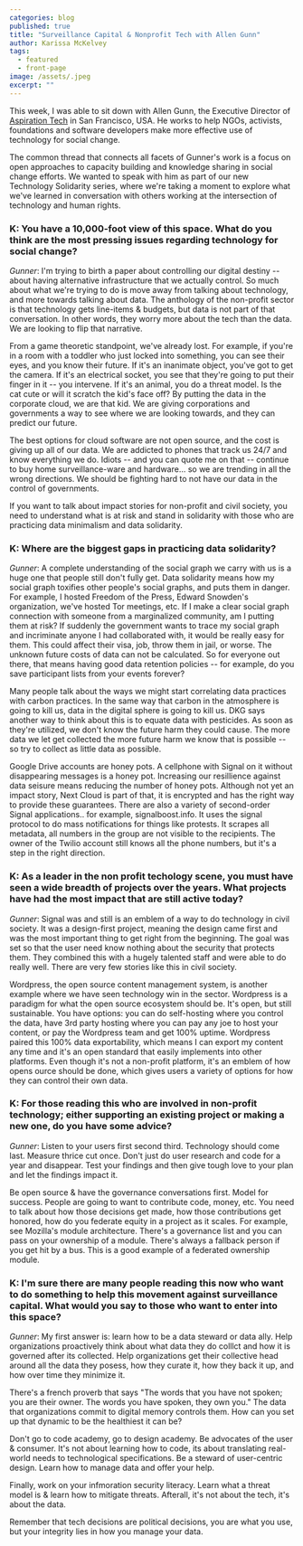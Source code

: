 ```yaml
---
categories: blog
published: true
title: "Surveillance Capital & Nonprofit Tech with Allen Gunn"
author: Karissa McKelvey
tags:
  - featured
  - front-page
image: /assets/.jpeg
excerpt: ""
---
```


This week, I was able to sit down with Allen Gunn, the Executive Director of
[Aspiration Tech](www.aspirationtech.org) in San Francisco, USA. He works to
help NGOs, activists, foundations and software developers make more effective
use of technology for social change.

The common thread that connects all facets of Gunner's work is a focus on open
approaches to capacity building and knowledge sharing in social change efforts.
We wanted to speak with him as part of our new Technology Solidarity series,
where we're taking a moment to explore what we've learned in conversation with
others working at the intersection of technology and human rights.

### K: You have a 10,000-foot view of this space. What do you think are the most pressing issues regarding technology for social change?  

*Gunner*: I'm trying to birth a paper about controlling our digital destiny -- about
having alternative infrastructure that we actually control. So much about what
we're trying to do is move away from talking about technology, and more towards
talking about data. The anthology of the non-profit sector is that technology
gets line-items & budgets, but data is not part of that conversation. In other
words, they worry more about the tech than the data. We are looking to flip that narrative.

From a game theoretic standpoint, we've already lost. For example, if you're in
a room with a toddler who just locked into something, you can see their eyes,
and you know their future. If it's an inanimate object, you've got to get the
camera.  If it's an electrical socket, you see that they're going to put their
finger in it -- you intervene. If it's an animal, you do a threat model. Is the
cat cute or will it scratch the kid's face off? By putting the data in the
corporate cloud, we are that kid. We are giving corporations and governments
a way to see where we are looking towards, and they can predict our future. 

The best options for cloud software are not open source, and the cost is giving up all
of our data. We are addicted to phones that track us 24/7 and know everything
we do. Idiots -- and you can quote me on that -- continue to buy home
surveillance-ware and hardware... so we are trending in all the wrong
directions. We should be fighting hard to not have our data in the control of
governments.

If you want to talk about impact stories for non-profit and civil society, you
need to understand what is at risk and stand in solidarity with those
who are practicing data minimalism and data solidarity. 

### K: Where are the biggest gaps in practicing data solidarity? 

*Gunner*: A complete understanding of the social graph we carry with us is a huge
one that people still don't fully get. Data solidarity means how my social
graph toxifies other people's social graphs, and puts them in danger. For
example, I hosted Freedom of the Press, Edward Snowden's organization, we've
hosted Tor meetings, etc. If I make a clear social graph connection with
someone from a marginalized community, am I putting them at risk? If suddenly
the government wants to trace my social graph and incriminate anyone I had
collaborated with, it would be really easy for them. This could affect
their visa, job, throw them in jail, or worse. The unknown future costs
of data can not be calculated. So for everyone out there, that means having
good data retention policies -- for example, do you save participant lists from
your events forever? 

Many people talk about the ways we might start correlating data practices with
carbon practices. In the same way that carbon in the atmosphere is going to
kill us, data in the digital sphere is going to kill us. DKG says another way
to think about this is to equate data with pesticides. As soon as they're utilized,
we don't know the future harm they could cause. The more data we let get
collected the more future harm we know that is possible -- so try to collect as
little data as possible.

Google Drive accounts are honey pots. A cellphone with Signal on it without
disappearing messages is a honey pot. Increasing our resillience against data
seisure means reducing the number of honey pots.  Although not yet an impact
story, Next Cloud is part of that, it is encrypted and has the right way to
provide these guarantees. There are also a variety of second-order Signal
applications.. for example, signalboost.info. It uses the signal protocol to do
mass notifications for things like protests. It scrapes all metadata, all
numbers in the group are not visible to the recipients. The owner of the Twilio
account still knows all the phone numbers, but it's a step in the right
direction.

### K: As a leader in the non profit techology scene, you must have seen a wide breadth of projects over the years. What projects have had the most impact that are still active today?

*Gunner*: Signal was and still is an emblem of a way to do technology in civil
society. It was a design-first project, meaning the design came first and was
the most important thing to get right from the beginning. The goal was set so
that the user need know nothing about the security that protects them. They
combined this with a hugely talented staff and were able to do really well.
There are very few stories like this in civil society.

Wordpress, the open source content management system, is another example where we
have seen technology win in the sector. Wordpress is a paradigm for what the
open source ecosystem should be. It's open, but still sustainable. You have
options: you can do self-hosting where you control the data, have 3rd party
hosting where you can pay any joe to host your content, or pay the Wordpress
team and get 100% uptime. Wordpress paired this 100% data exportability, which
means I can export my content any time and it's an open standard that easily
implements into other platforms. Even though it's not a non-profit platform,
it's an emblem of how opens ource should be done, which gives users a variety
of options for how they can control their own data. 

### K: For those reading this who are involved in non-profit technology; either supporting an existing project or making a new one, do you have some advice?

*Gunner*: Listen to your users first second third. Technology should come last.
Measure thrice cut once. Don't just do user research and code for a year and
disappear. Test your findings and then give tough love to your plan and let
the findings impact it. 

Be open source & have the governance conversations first. Model for success.
People are going to want to contribute code, money, etc. You need to talk about
how those decisions get made, how those contributions get honored, how do you
federate equity in a project as it scales. For example, see Mozilla's module
architecture. There's a governance list and you can pass on your ownership of
a module. There's always a fallback person if you get hit by a bus. This is
a good example of a federated ownership module.

### K: I'm sure there are many people reading this now who want to do something to help this movement against surveillance capital. What would you say to those who want to enter into this space?

*Gunner*: My first answer is: learn how to be a data steward or data ally.
Help organizations proactively think about what data they do colllct and how it
is governed after its collected. Help organizations get their collective head
around all the data they posess, how they curate it, how they back it up, and
how over time they minimize it.

There's a french proverb that says "The words that you have not spoken; you are their
owner. The words you have spoken, they own you." The data that organizations
commit to digital memory controls them. How can you set up that dynamic to be
the healthiest it can be?  

Don't go to code academy, go to design academy. Be advocates of the user
& consumer. It's not about learning how to code, its about translating
real-world needs to technological specifications. Be a steward of user-centric
design. Learn how to manage data and offer your help.
    
Finally, work on your infmoration security literacy. Learn what a threat model
is & learn how to mitigate threats. Afterall, it's not about the tech, it's about the data.

Remember that tech decisions are political decisions, you are what you use, but
your integrity lies in how you manage your data.
